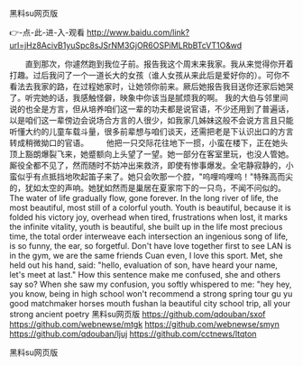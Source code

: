 
黑料su网页版




👉-点-此-进-入-观看  http://www.baidu.com/link?url=jHz8AcivB1yuSpc8sJSrNM3GjOR6OSPiMLRbBTcVT1O&wd




　　直到那次，你遽然跑到我位子前。报告我这个周末来我家。我从来觉得你开着打趣。过后我问了一个一道长大的女孩（谁人女孩从来此后是爱好你的）。可你不看法去我家的路，在过程她家时，让她领你前来。厥后她报告我目送你还家后她哭了。听完她的话，我感触怪僻，映象中你该当是腻烦我的啊。
我的大伯与邻里间说的也全是方言，但从培养咱们这一辈的功夫都是说官语，不少还用到了普遍话，以是咱们这一辈傍边会说场合方言的人很少，如我家几姊妹这般不会说方言且只能听懂大约的儿童车载斗量，很多前辈想与咱们谈天，还需把老是下认识出口的方言转成稍微拗口的官语。
　　他把一只交际花往地下一掼，小蛮在楼下，正在她头顶上豁朗爆裂飞来，她蹙额向上头望了一望。她一部分在客室里玩，也没人管她。厮役全都不见了，然而随时不妨冲出来救济，即使有惨事爆发。全宅静寂静的，小蛮似乎有点抵挡地吹起笛子来了。她只会吹那一个腔，"呜哩呜哩呜！"特殊高而尖的，犹如太空的声响。她犹如然而是巢居在夏家帘下的一只鸟，不闻不问似的。
The water of life gradually flow, gone forever.
In the long river of life, the most beautiful, most still of a colorful youth.
Youth is beautiful, because it is folded his victory joy, overhead when tired, frustrations when lost, it marks the infinite vitality, youth is beautiful, she built up in the life most precious time, the total order interweave each intersection an ingenious song of life, is so funny, the ear, so forgetful.
Don't have love together first to see LAN is in the gym, we are the same friends Cuan even, I love this sport.
Met, she held out his hand, said: "hello, evaluation of son, have heard your name, let's meet at last."
How this sentence make me confused, she and others say so?
When she saw my confusion, you softly whispered to me: "hey hey, you know, being in high school won't recommend a strong spring tour gu yu good matchmaker horses mouth fushan la beautiful city school trip, all your strong ancient poetry
黑料su网页版 https://github.com/qdouban/sxof
https://github.com/webnewse/mtgk
https://github.com/webnewse/smyn
https://github.com/qdouban/ljuj
https://github.com/cctnews/ltqton





黑料su网页版
